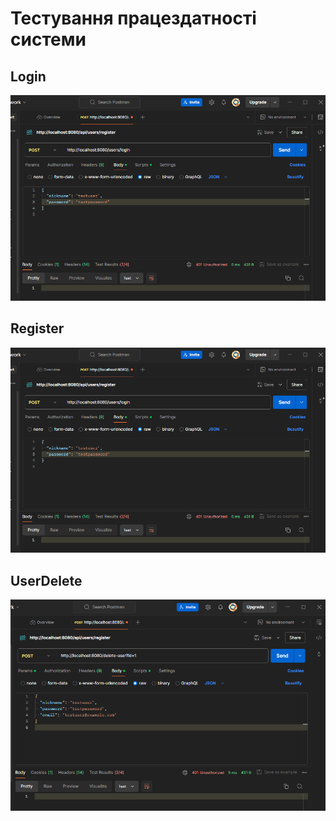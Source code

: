 # Тестування працездатності системи

## Login
![](media/Postman_fqB4X6j55Q.png)
## Register
![](media/Postman_fqB4X6j55Q.png)
## UserDelete
![](media/Postman_qSH7EPcDWg.png)

